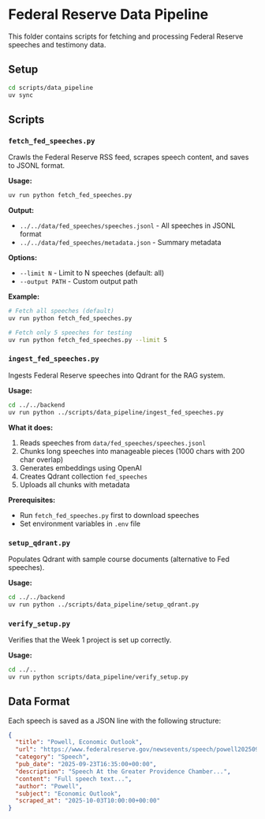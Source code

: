 # Federal Reserve Data Pipeline

This folder contains scripts for fetching and processing Federal Reserve speeches and testimony data.

## Setup

```bash
cd scripts/data_pipeline
uv sync
```

## Scripts

### `fetch_fed_speeches.py`

Crawls the Federal Reserve RSS feed, scrapes speech content, and saves to JSONL format.

**Usage:**
```bash
uv run python fetch_fed_speeches.py
```

**Output:**
- `../../data/fed_speeches/speeches.jsonl` - All speeches in JSONL format
- `../../data/fed_speeches/metadata.json` - Summary metadata

**Options:**
- `--limit N` - Limit to N speeches (default: all)
- `--output PATH` - Custom output path

**Example:**
```bash
# Fetch all speeches (default)
uv run python fetch_fed_speeches.py

# Fetch only 5 speeches for testing
uv run python fetch_fed_speeches.py --limit 5
```

### `ingest_fed_speeches.py`

Ingests Federal Reserve speeches into Qdrant for the RAG system.

**Usage:**
```bash
cd ../../backend
uv run python ../scripts/data_pipeline/ingest_fed_speeches.py
```

**What it does:**
1. Reads speeches from `data/fed_speeches/speeches.jsonl`
2. Chunks long speeches into manageable pieces (1000 chars with 200 char overlap)
3. Generates embeddings using OpenAI
4. Creates Qdrant collection `fed_speeches`
5. Uploads all chunks with metadata

**Prerequisites:**
- Run `fetch_fed_speeches.py` first to download speeches
- Set environment variables in `.env` file

### `setup_qdrant.py`

Populates Qdrant with sample course documents (alternative to Fed speeches).

**Usage:**
```bash
cd ../../backend
uv run python ../scripts/data_pipeline/setup_qdrant.py
```

### `verify_setup.py`

Verifies that the Week 1 project is set up correctly.

**Usage:**
```bash
cd ../..
uv run python scripts/data_pipeline/verify_setup.py
```

## Data Format

Each speech is saved as a JSON line with the following structure:

```json
{
  "title": "Powell, Economic Outlook",
  "url": "https://www.federalreserve.gov/newsevents/speech/powell20250923a.htm",
  "category": "Speech",
  "pub_date": "2025-09-23T16:35:00+00:00",
  "description": "Speech At the Greater Providence Chamber...",
  "content": "Full speech text...",
  "author": "Powell",
  "subject": "Economic Outlook",
  "scraped_at": "2025-10-03T10:00:00+00:00"
}
```

